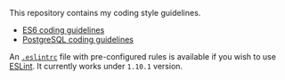 This repository contains my coding style guidelines.

- [ES6 coding guidelines](es6.md)
- [PostgreSQL coding guidelines](postgres.md)

An [`.eslintrc`](.eslintrc) file with pre-configured rules is available if you wish to use [ESLint](http://eslint.org/).
It currently works under `1.10.1` version.
